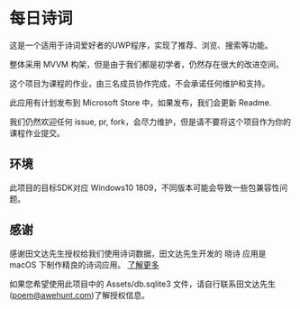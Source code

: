 # 每日诗词


这是一个适用于诗词爱好者的UWP程序，实现了推荐、浏览、搜索等功能。

整体采用 MVVM 构架，但是由于我们都是初学者，仍然存在很大的改进空间。

这个项目为课程的作业，由三名成员协作完成，不会承诺任何维护和支持。

此应用有计划发布到 Microsoft Store 中，如果发布，我们会更新 Readme.

我们仍然欢迎任何 issue, pr, fork，会尽力维护，但是请不要将这个项目作为你的课程作业提交。

## 环境

此项目的目标SDK对应 Windows10 1809，不同版本可能会导致一些包兼容性问题。

## 感谢

感谢田文达先生授权给我们使用诗词数据，田文达先生开发的 晓诗 应用是 macOS 下制作精良的诗词应用。 [了解更多](https://itunes.apple.com/cn/app/e6-99-93-e8-af-97/id1452183596)

如果您希望使用此项目中的 Assets/db.sqlite3 文件，请自行联系田文达先生(poem@awehunt.com)了解授权信息。
